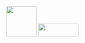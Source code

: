 <picture>
  <img src="https://raw.githubusercontent.com/T1ckbase/test/refs/heads/main/test4.svg" width="80px" height="80px">
</picture>

<picture>
  <img src="https://raw.githubusercontent.com/T1ckbase/test/refs/heads/main/download-button.svg" width="106px" height="34px">
</picture>
